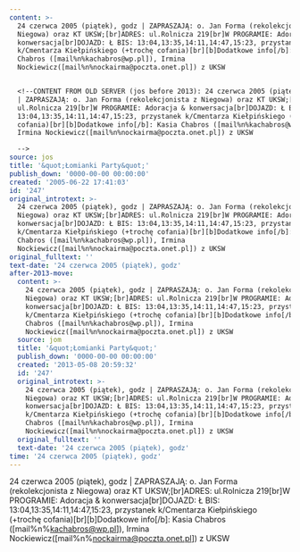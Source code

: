 ```yaml
---
content: >-
  24 czerwca 2005 (piątek), godz | ZAPRASZAJĄ: o. Jan Forma (rekolekcjonista z
  Niegowa) oraz KT UKSW;[br]ADRES: ul.Rolnicza 219[br]W PROGRAMIE: Adoracja &
  konwersacja[br]DOJAZD: Ł BIS: 13:04,13:35,14:11,14:47,15:23, przystanek
  k/Cmentarza Kiełpińskiego (+trochę cofania)[br][b]Dodatkowe info[/b]: Kasia
  Chabros ([mail%n%kachabros@wp.pl]), Irmina
  Nockiewicz([mail%n%nockairma@poczta.onet.pl]) z UKSW


  <!--CONTENT FROM OLD SERVER (jos before 2013): 24 czerwca 2005 (piątek), godz
  | ZAPRASZAJĄ: o. Jan Forma (rekolekcjonista z Niegowa) oraz KT UKSW;[br]ADRES:
  ul.Rolnicza 219[br]W PROGRAMIE: Adoracja & konwersacja[br]DOJAZD: Ł BIS:
  13:04,13:35,14:11,14:47,15:23, przystanek k/Cmentarza Kiełpińskiego (+trochę
  cofania)[br][b]Dodatkowe info[/b]: Kasia Chabros ([mail%n%kachabros@wp.pl]),
  Irmina Nockiewicz([mail%n%nockairma@poczta.onet.pl]) z UKSW

  -->
source: jos
title: '&quot;Łomianki Party&quot;'
publish_down: '0000-00-00 00:00:00'
created: '2005-06-22 17:41:03'
id: '247'
original_introtext: >-
  24 czerwca 2005 (piątek), godz | ZAPRASZAJĄ: o. Jan Forma (rekolekcjonista z
  Niegowa) oraz KT UKSW;[br]ADRES: ul.Rolnicza 219[br]W PROGRAMIE: Adoracja &
  konwersacja[br]DOJAZD: Ł BIS: 13:04,13:35,14:11,14:47,15:23, przystanek
  k/Cmentarza Kiełpińskiego (+trochę cofania)[br][b]Dodatkowe info[/b]: Kasia
  Chabros ([mail%n%kachabros@wp.pl]), Irmina
  Nockiewicz([mail%n%nockairma@poczta.onet.pl]) z UKSW
original_fulltext: ''
text-date: '24 czerwca 2005 (piątek), godz'
after-2013-move:
  content: >-
    24 czerwca 2005 (piątek), godz | ZAPRASZAJĄ: o. Jan Forma (rekolekcjonista z
    Niegowa) oraz KT UKSW;[br]ADRES: ul.Rolnicza 219[br]W PROGRAMIE: Adoracja &
    konwersacja[br]DOJAZD: Ł BIS: 13:04,13:35,14:11,14:47,15:23, przystanek
    k/Cmentarza Kiełpińskiego (+trochę cofania)[br][b]Dodatkowe info[/b]: Kasia
    Chabros ([mail%n%kachabros@wp.pl]), Irmina
    Nockiewicz([mail%n%nockairma@poczta.onet.pl]) z UKSW
  source: jom
  title: '&quot;Łomianki Party&quot;'
  publish_down: '0000-00-00 00:00:00'
  created: '2013-05-08 20:59:32'
  id: '247'
  original_introtext: >-
    24 czerwca 2005 (piątek), godz | ZAPRASZAJĄ: o. Jan Forma (rekolekcjonista z
    Niegowa) oraz KT UKSW;[br]ADRES: ul.Rolnicza 219[br]W PROGRAMIE: Adoracja &
    konwersacja[br]DOJAZD: Ł BIS: 13:04,13:35,14:11,14:47,15:23, przystanek
    k/Cmentarza Kiełpińskiego (+trochę cofania)[br][b]Dodatkowe info[/b]: Kasia
    Chabros ([mail%n%kachabros@wp.pl]), Irmina
    Nockiewicz([mail%n%nockairma@poczta.onet.pl]) z UKSW
  original_fulltext: ''
  text-date: '24 czerwca 2005 (piątek), godz'
time: '24 czerwca 2005 (piątek), godz'
---
```

24 czerwca 2005 (piątek), godz | ZAPRASZAJĄ: o. Jan Forma (rekolekcjonista z Niegowa) oraz KT UKSW;[br]ADRES: ul.Rolnicza 219[br]W PROGRAMIE: Adoracja & konwersacja[br]DOJAZD: Ł BIS: 13:04,13:35,14:11,14:47,15:23, przystanek k/Cmentarza Kiełpińskiego (+trochę cofania)[br][b]Dodatkowe info[/b]: Kasia Chabros ([mail%n%kachabros@wp.pl]), Irmina Nockiewicz([mail%n%nockairma@poczta.onet.pl]) z UKSW

<!--CONTENT FROM OLD SERVER (jos before 2013): 24 czerwca 2005 (piątek), godz | ZAPRASZAJĄ: o. Jan Forma (rekolekcjonista z Niegowa) oraz KT UKSW;[br]ADRES: ul.Rolnicza 219[br]W PROGRAMIE: Adoracja & konwersacja[br]DOJAZD: Ł BIS: 13:04,13:35,14:11,14:47,15:23, przystanek k/Cmentarza Kiełpińskiego (+trochę cofania)[br][b]Dodatkowe info[/b]: Kasia Chabros ([mail%n%kachabros@wp.pl]), Irmina Nockiewicz([mail%n%nockairma@poczta.onet.pl]) z UKSW
-->

<!--{{json:{"created_date":"2005-06-22 17:41:03","publish_down":"0000-00-00 00:00:00","id":"247"}}}-->